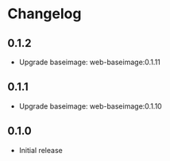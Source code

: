 # Changelog

## 0.1.2
  - Upgrade baseimage: web-baseimage:0.1.11

## 0.1.1
  - Upgrade baseimage: web-baseimage:0.1.10

## 0.1.0
  - Initial release
